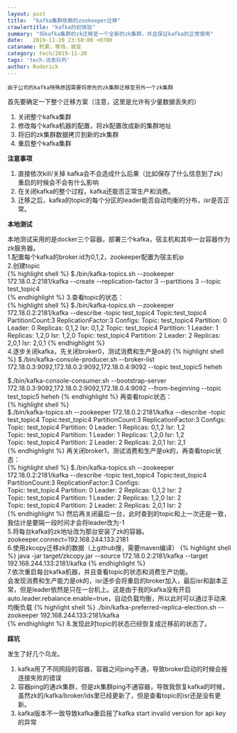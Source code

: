 ```yaml
---
layout: post
title:  "kafka集群依赖的zookeeper迁移"
crawlertitle: "kafka的初体验"
summary: "将kafka集群的zk迁移至一个全新的zk集群，并且保证kafka的正常使用"
date:   2019-11-20 23:50:00 +0700
cataname: 积累，等待，蜕变
category: tech/2019-11-20
tags: 'tech-消息队列'
author: Roderick
---
```

`由于公司的kafka特殊原因需要将原先的zk集群迁移至另外一个zk集群`

首先要确定一下整个迁移方案（注意，这里是允许有少量数据丢失的）  
1. 关闭整个kafka集群
2. 修改每个kafka机器的配置，将zk配置改成新的集群地址
3. 将旧的zk集群数据拷贝到新的zk集群
4. 重启整个kafka集群

**注意事项**

1. 直接依次kill/关掉 kafka会不会造成什么后果（比如保存了什么信息到了zk）重启的时候会不会有什么影响
2. 在关闭kafka的整个过程，kafka还能否正常生产和消费。
3. 迁移之后，kafka的topic的每个分区的leader能否自动均衡的分布，isr是否正常。


**本地测试**

本地测试采用的是docker三个容器，部署三个kafka，宿主机和其中一台容器作为zk服务器。  
1.配置每个kafka的broker.id为0,1,2，zookeeper配置为宿主机ip  
2.创建topic  
{% highlight shell %}
$./bin/kafka-topics.sh --zookeeper 172.18.0.2:2181/kafka --create --replication-factor 3 --partitions 3 --topic test_topic4  
{% endhighlight %}
3.查看topic的状态：  
{% highlight shell %}
$./bin/kafka-topics.sh --zookeeper 172.18.0.2:2181/kafka --describe -topic test_topic4
Topic:test_topic4       PartitionCount:3        ReplicationFactor:3     Configs:
        Topic: test_topic4      Partition: 0    Leader: 0       Replicas: 0,1,2 Isr: 0,1,2
        Topic: test_topic4      Partition: 1    Leader: 1       Replicas: 1,2,0 Isr: 1,2,0
        Topic: test_topic4      Partition: 2    Leader: 2       Replicas: 2,0,1 Isr: 2,0,1
{% endhighlight %}  
4.逐步关闭kafka，先关闭broker0，测试消费和生产是ok的
{% highlight shell %}
$./bin/kafka-console-producer.sh  --broker-list 172.18.0.3:9092,172.18.0.2:9092,172.18.0.4:9092 --topic test_topic5
heheh

$./bin/kafka-console-consumer.sh --bootstrap-server 172.18.0.3:9092,172.18.0.2:9092,172.18.0.4:9092 --from-beginning --topic test_topic5
heheh
{% endhighlight %}
再查看topic状态：  
{% highlight shell %}  
$./bin/kafka-topics.sh --zookeeper 172.18.0.2:2181/kafka --describe -topic test_topic4
Topic:test_topic4       PartitionCount:3        ReplicationFactor:3     Configs:  
        Topic: test_topic4      Partition: 0    Leader: 1       Replicas: 0,1,2 Isr: 1,2  
        Topic: test_topic4      Partition: 1    Leader: 1       Replicas: 1,2,0 Isr: 1,2  
        Topic: test_topic4      Partition: 2    Leader: 2       Replicas: 2,0,1 Isr: 2,1  
{% endhighlight %}
再关闭broker1，测试消费和生产是ok的，再查看topic状态：  
{% highlight shell %}
$./bin/kafka-topics.sh --zookeeper 172.18.0.2:2181/kafka --describe -topic test_topic4
Topic:test_topic4       PartitionCount:3        ReplicationFactor:3     Configs:  
        Topic: test_topic4      Partition: 0    Leader: 2       Replicas: 0,1,2 Isr: 2  
        Topic: test_topic4      Partition: 1    Leader: 2       Replicas: 1,2,0 Isr: 2  
        Topic: test_topic4      Partition: 2    Leader: 2       Replicas: 2,0,1 Isr: 2  
{% endhighlight %}
然后再关闭最后一台，此时查到的topic和上一次还是一致，我估计是要隔一段时间才会将leader改为-1    
5.将每台kafka的zk地址改为那台安装了zk的容器。  
zookeeper.connect=192.168.244.133:2181  
6.使用zkcopy迁移zk的数据（上github搜，需要maven编译）
{% highlight shell %}
java -jar target/zkcopy.jar --source 172.18.0.2:2181/kafka --target 192.168.244.133:2181/kafka
{% endhighlight %}  
7.依次重启每台kafka机器，并且查看topic的状态和消费生产功能。    
会发现消费和生产能力是ok的，isr逐步会将重启的broker加入，最后isr和副本正常，但是leader依然是只在一台机上。这是由于我的kafka没有开启auto.leader.rebalance.enable=true，自动负载均衡，所以此时可以通过手动来均衡负载
{% highlight shell %}
./bin/kafka-preferred-replica-election.sh --zookeeper 192.168.244.133:2181/kafka      
{% endhighlight %}
8.发现此时topic的状态已经恢复成迁移前的状态了。


**踩坑**


发生了好几个乌龙。  
1. kafka用了不同网段的容器，容器之间ping不通，导致broker启动的时候会报连接失败的错误   
2. 容器ping的通zk集群，但是zk集群ping不通容器，导致我恢复kafka的时候，虽然zk的/kafka/broker/ids里已经更新了，但是查看topic的isr还是没有更新。  
3. kafka版本不一致导致kafka重启报了kafka start invalid version for api key的异常  
